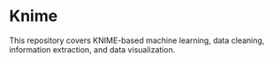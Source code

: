 # Knime
This repository covers KNIME-based machine learning, data cleaning, information extraction, and data visualization.

